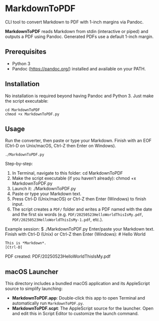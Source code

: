 # MarkdownToPDF

CLI tool to convert Markdown to PDF with 1-inch margins via Pandoc.

**MarkdownToPDF** reads Markdown from stdin (interactive or piped) and outputs a PDF using Pandoc.
Generated PDFs use a default 1-inch margin.

Prerequisites
-------------
- Python 3
- Pandoc (https://pandoc.org/) installed and available on your PATH.

Installation
------------
No installation is required beyond having Pandoc and Python 3. Just make the script executable:

    cd MarkdownToPDF
    chmod +x MarkdownToPDF.py

Usage
-----
Run the converter, then paste or type your Markdown. Finish with an EOF (Ctrl-D on Unix/macOS, Ctrl-Z then Enter on Windows).

    ./MarkdownToPDF.py

Step-by-step:
1. In Terminal, navigate to this folder:
       cd MarkdownToPDF
2. Make the script executable (if you haven’t already):
       chmod +x MarkdownToPDF.py
3. Launch it:
       ./MarkdownToPDF.py
4. Paste or type your Markdown text.
5. Press Ctrl-D (Unix/macOS) or Ctrl-Z then Enter (Windows) to finish input.
6. The script creates a `PDF/` folder and writes a PDF named with the date and the first six words (e.g. `PDF/20250523HelloWorldThisIsMy.pdf`, `PDF/20250523HelloWorldThisIsMy-1.pdf`, etc.).

Example session:
    $ ./MarkdownToPDF.py
    Enter/paste your Markdown text.
    Finish with Ctrl-D (Unix) or Ctrl-Z then Enter (Windows):
    # Hello World

    This is *Markdown*.
    [Ctrl-D]
PDF created: PDF/20250523HelloWorldThisIsMy.pdf

## macOS Launcher

This directory includes a bundled macOS application and its AppleScript source to simplify launching:

- **MarkdownToPDF.app**: Double-click this app to open Terminal and automatically run `MarkdownToPDF.py`.
- **MarkdownToPDF.scpt**: The AppleScript source for the launcher. Open and edit this in Script Editor to customize the launch command.